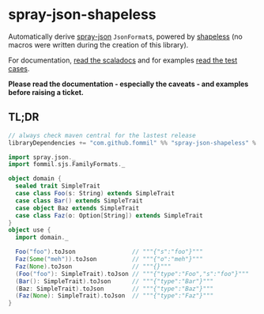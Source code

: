 # spray-json-shapeless

Automatically derive [spray-json][spray-json] `JsonFormat`s, powered by [shapeless][shapeless] (no macros were written during the creation of this library).

For documentation, [read the scaladocs](src/main/scala/fommil/sjs/FamilyFormats.scala) and for examples [read the test cases](src/test/scala/fommil/sjs/FamilyFormatsSpec.scala).

[spray-json]: https://github.com/spray/spray-json
[shapeless]: https://github.com/milessabin/shapeless

**Please read the documentation - especially the caveats - and examples before raising a ticket.**

## TL;DR

```scala
// always check maven central for the lastest release
libraryDependencies += "com.github.fommil" %% "spray-json-shapeless" % "1.3.0"
```

```scala
import spray.json._
import fommil.sjs.FamilyFormats._

object domain {
  sealed trait SimpleTrait
  case class Foo(s: String) extends SimpleTrait
  case class Bar() extends SimpleTrait
  case object Baz extends SimpleTrait
  case class Faz(o: Option[String]) extends SimpleTrait
}
object use {
  import domain._

  Foo("foo").toJson                // """{"s":"foo"}"""
  Faz(Some("meh")).toJson          // """{"o":"meh"}"""
  Faz(None).toJson                 // """{}"""
  (Foo("foo"): SimpleTrait).toJson // """{"type":"Foo","s":"foo"}"""
  (Bar(): SimpleTrait).toJson      // """{"type":"Bar"}"""
  (Baz: SimpleTrait).toJson        // """{"type":"Baz"}"""
  (Faz(None): SimpleTrait).toJson  // """{"type":"Faz"}"""
}
```
